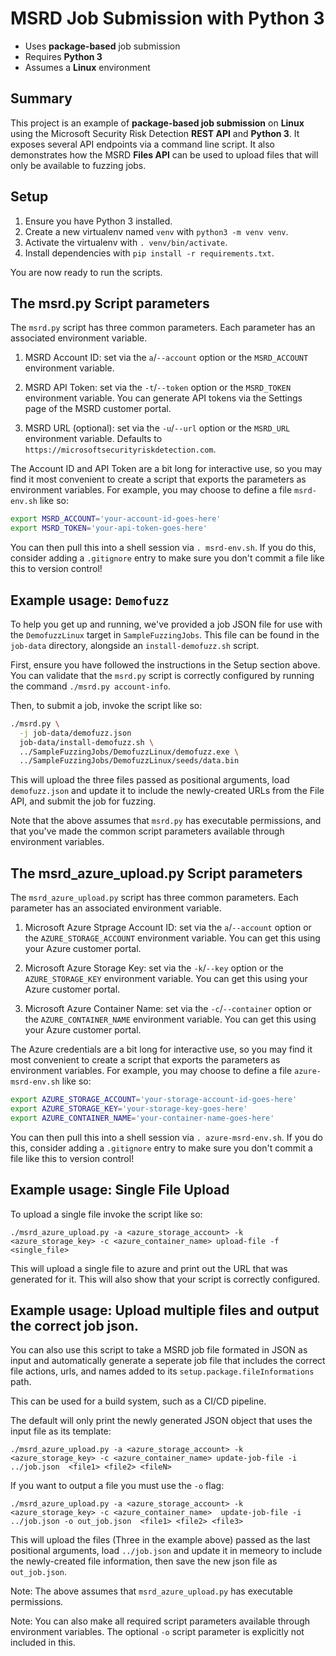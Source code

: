 # MSRD Job Submission with Python 3

- Uses **package-based** job submission
- Requires **Python 3**
- Assumes a **Linux** environment

## Summary

This project is an example of **package-based job submission** on **Linux**
using the Microsoft Security Risk Detection **REST API** and **Python 3**. It
exposes several API endpoints via a command line script. It also demonstrates
how the MSRD **Files API** can be used to upload files that will only be
available to fuzzing jobs.

## Setup

1. Ensure you have Python 3 installed.
2. Create a new virtualenv named `venv` with `python3 -m venv venv`.
3. Activate the virtualenv with `. venv/bin/activate`.
4. Install dependencies with `pip install -r requirements.txt`.

You are now ready to run the scripts.

## The msrd.py Script parameters

The `msrd.py` script has three common parameters.
Each parameter has an associated environment variable.

1. MSRD Account ID: set via the `a`/`--account` option or the `MSRD_ACCOUNT`
   environment variable.

2. MSRD API Token: set via the `-t`/`--token` option or the `MSRD_TOKEN`
   environment variable. You can generate API tokens via the Settings page of
   the MSRD customer portal.

3. MSRD URL (optional): set via the `-u`/`--url` option or the `MSRD_URL`
   environment variable. Defaults to `https://microsoftsecurityriskdetection.com`.

The Account ID and API Token are a bit long for interactive use, so you may find
it most convenient to create a script that exports the parameters as environment
variables. For example, you may choose to define a file `msrd-env.sh` like so:

```bash
export MSRD_ACCOUNT='your-account-id-goes-here'
export MSRD_TOKEN='your-api-token-goes-here'
```

You can then pull this into a shell session via `. msrd-env.sh`. If you do this,
consider adding a `.gitignore` entry to make sure you don't commit a file like
this to version control!

## Example usage: `Demofuzz`

To help you get up and running, we've provided a job JSON file for use with the
`DemofuzzLinux` target in `SampleFuzzingJobs`. This file can be found in the
`job-data` directory, alongside an `install-demofuzz.sh` script.

First, ensure you have followed the instructions in the Setup section above. You
can validate that the `msrd.py` script is correctly configured by running the
command `./msrd.py account-info`.

Then, to submit a job, invoke the script like so:

```bash
./msrd.py \
  -j job-data/demofuzz.json
  job-data/install-demofuzz.sh \
  ../SampleFuzzingJobs/DemofuzzLinux/demofuzz.exe \
  ../SampleFuzzingJobs/DemofuzzLinux/seeds/data.bin
```

This will upload the three files passed as positional arguments,
load `demofuzz.json` and update it to include the newly-created URLs
from the File API, and submit the job for fuzzing.

Note that the above assumes that `msrd.py` has executable permissions, and that
you've made the common script parameters available through environment
variables.

## The msrd_azure_upload.py Script parameters

The `msrd_azure_upload.py` script has three common parameters.
Each parameter has an associated environment variable.

1. Microsoft Azure Stprage Account ID: set via the `a`/`--account` option or the `AZURE_STORAGE_ACCOUNT` environment variable.  You can get this using your Azure customer portal.

2. Microsoft Azure Storage Key: set via the `-k`/`--key` option or the `AZURE_STORAGE_KEY`
   environment variable. You can get this using your Azure customer portal.

3. Microsoft Azure Container Name: set via the `-c`/`--container` option or the `AZURE_CONTAINER_NAME` environment variable.  You can get this using your Azure customer portal.

The Azure credentials are a bit long for interactive use, so you may find
it most convenient to create a script that exports the parameters as environment
variables. For example, you may choose to define a file `azure-msrd-env.sh` like so:

```bash
export AZURE_STORAGE_ACCOUNT='your-storage-account-id-goes-here'
export AZURE_STORAGE_KEY='your-storage-key-goes-here'
export AZURE_CONTAINER_NAME='your-container-name-goes-here'
```

You can then pull this into a shell session via `. azure-msrd-env.sh`. If you do this,
consider adding a `.gitignore` entry to make sure you don't commit a file like
this to version control!

## Example usage: Single File Upload

To upload a single file invoke the script like so:

```
./msrd_azure_upload.py -a <azure_storage_account> -k <azure_storage_key> -c <azure_container_name> upload-file -f <single_file>
```

This will upload a single file to azure and print out the URL that was generated for it. This will also show that your script is correctly configured.

## Example usage: Upload multiple files and output the correct job json.

You can also use this script to take a MSRD job file formated in JSON as input and automatically generate a seperate job file that includes the correct file actions, urls, and names added to its `setup.package.fileInformations` path.

This can be used for a build system, such as a CI/CD pipeline.

The default will only print the newly generated JSON object that uses the input file as its template:

```
./msrd_azure_upload.py -a <azure_storage_account> -k <azure_storage_key> -c <azure_container_name> update-job-file -i ../job.json  <file1> <file2> <fileN>
```

If you want to output a file you must use the `-o` flag:

```
./msrd_azure_upload.py -a <azure_storage_account> -k <azure_storage_key> -c <azure_container_name>  update-job-file -i ../job.json -o out_job.json  <file1> <file2> <file3>
```

This will upload the files (Three in the example above) passed as the last positional arguments, 
load `../job.json` and update it in memeory to include the newly-created file information, then save the new json file as `out_job.json`.

Note: The above assumes that `msrd_azure_upload.py` has executable permissions.

Note: You can also make all required script parameters available through environment variables.  The optional `-o` script parameter is explicitly not included in this.
